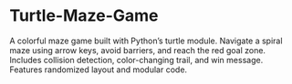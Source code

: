 # Turtle-Maze-Game
A colorful maze game built with Python’s turtle module. Navigate a spiral maze using arrow keys, avoid barriers, and reach the red goal zone. Includes collision detection, color-changing trail, and win message. Features randomized layout and modular code.
